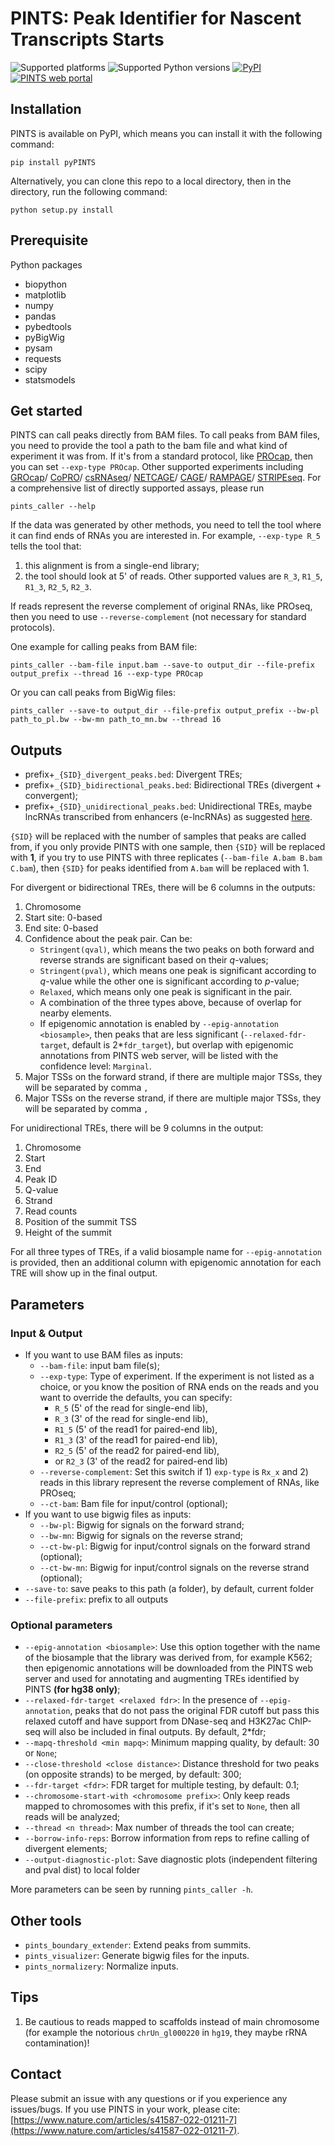 # PINTS: Peak Identifier for Nascent Transcripts Starts

![Supported platforms](https://img.shields.io/badge/platform-linux%20%7C%20osx-lightgrey.svg)
![Supported Python versions](https://img.shields.io/badge/python-3.x-blue.svg)
[![PyPI](https://github.com/liyao001/PINTS/actions/workflows/python-publish.yml/badge.svg)](https://github.com/liyao001/PINTS/actions/workflows/python-publish.yml)
[![PINTS web portal](https://img.shields.io/website?label=PINTS%20web%20portal&url=https%3A%2F%2Fpints.yulab.org)](//pints.yulab.org)

## Installation

PINTS is available on PyPI, which means you can install it with the following command:

```shell
pip install pyPINTS
```

Alternatively, you can clone this repo to a local directory, then in the directory, run the following command:

```shell
python setup.py install
```

## Prerequisite

Python packages

* biopython
* matplotlib
* numpy
* pandas
* pybedtools
* pyBigWig
* pysam
* requests
* scipy
* statsmodels

## Get started

PINTS can call peaks directly from BAM files. To call peaks from BAM files,
you need to provide the tool a path to the bam file and what kind of experiment it was from.
If it's from a standard protocol, like [PROcap](https://doi.org/10.1038/nprot.2016.086), then you can set `--exp-type PROcap`.
Other supported experiments including [GROcap](https://doi.org/10.7554/eLife.00808)/
[CoPRO](https://doi.org/10.1038/s41588-018-0234-5)/
[csRNAseq](https://doi.org/10.1101/gr.253492.119)/
[NETCAGE](https://doi.org/10.1038/s41588-019-0485-9)/
[CAGE](https://doi.org/10.1038/nmeth0306-211)/
[RAMPAGE](https://doi.org/10.1101/gr.139618.112)/
[STRIPEseq](https://doi.org/10.1101/gr.261545.120). For a comprehensive list of directly supported assays, please run

```shell
pints_caller --help
```

If the data was generated by other methods, you need to tell the tool where it can find ends of RNAs you are interested in.
For example, `--exp-type R_5` tells the tool that:

1. this alignment is from a single-end library;
2. the tool should look at 5' of reads. Other supported values are `R_3`, `R1_5`, `R1_3`, `R2_5`, `R2_3`.

If reads represent the reverse complement of original RNAs, like PROseq, then you need to use `--reverse-complement`
(not necessary for standard protocols).

One example for calling peaks from BAM file:

```shell
pints_caller --bam-file input.bam --save-to output_dir --file-prefix output_prefix --thread 16 --exp-type PROcap
```

Or you can call peaks from BigWig files:

```shell
pints_caller --save-to output_dir --file-prefix output_prefix --bw-pl path_to_pl.bw --bw-mn path_to_mn.bw --thread 16
```

## Outputs

* prefix+`_{SID}_divergent_peaks.bed`: Divergent TREs;
* prefix+`_{SID}_bidirectional_peaks.bed`: Bidirectional TREs (divergent + convergent);
* prefix+`_{SID}_unidirectional_peaks.bed`: Unidirectional TREs, maybe lncRNAs transcribed from enhancers (e-lncRNAs) as suggested [here](http://www.nature.com/articles/s41576-019-0184-5).

`{SID}` will be replaced with the number of samples that peaks are called from,
if you only provide PINTS with one sample, then `{SID}` will be replaced with **1**,
if you try to use PINTS with three replicates (`--bam-file A.bam B.bam C.bam`), then `{SID}` for peaks identified from `A.bam` will be replaced with 1.

For divergent or bidirectional TREs, there will be 6 columns in the outputs:

1. Chromosome
2. Start site: 0-based
3. End site: 0-based
4. Confidence about the peak pair. Can be:
   * `Stringent(qval)`, which means the two peaks on both forward and reverse strands are significant based on their *q*-values;
   * `Stringent(pval)`, which means one peak is significant according to *q*-value while the other one is significant according to *p*-value;
   * `Relaxed`, which means only one peak is significant in the pair.
   * A combination of the three types above, because of overlap for nearby elements.
   * If epigenomic annotation is enabled by `--epig-annotation <biosample>`, then peaks that are less significant (`--relaxed-fdr-target`, default is 2*`fdr_target`), but overlap with epigenomic annotations from PINTS web server, will be listed with the confidence level: `Marginal`.
5. Major TSSs on the forward strand, if there are multiple major TSSs, they will be separated by comma `,`
6. Major TSSs on the reverse strand, if there are multiple major TSSs, they will be separated by comma `,`

For unidirectional TREs, there will be 9 columns in the output:

1. Chromosome
2. Start
3. End
4. Peak ID
5. Q-value
6. Strand
7. Read counts
8. Position of the summit TSS
9. Height of the summit

For all three types of TREs, if a valid biosample name for `--epig-annotation` is provided, then an additional column with epigenomic annotation for each TRE will show up in the final output.

## Parameters

### Input & Output

* If you want to use BAM files as inputs:
  * `--bam-file`: input bam file(s);
  * `--exp-type`: Type of experiment. If the experiment is not listed as a choice, or you know the position of RNA ends on the reads and you want to override the defaults, you can specify:
    * `R_5` (5' of the read for single-end lib),
    * `R_3` (3' of the read for single-end lib),
    * `R1_5` (5' of the read1 for paired-end lib),
    * `R1_3` (3' of the read1 for paired-end lib),
    * `R2_5` (5' of the read2 for paired-end lib),
    * or `R2_3` (3' of the read2 for paired-end lib)
  * `--reverse-complement`: Set this switch if 1) `exp-type` is `Rx_x` and 2) reads in this library represent the reverse complement of RNAs, like PROseq;
  * `--ct-bam`: Bam file for input/control (optional);
* If you want to use bigwig files as inputs:
  * `--bw-pl`: Bigwig for signals on the forward strand;
  * `--bw-mn`: Bigwig for signals on the reverse strand;
  * `--ct-bw-pl`: Bigwig for input/control signals on the forward strand (optional);
  * `--ct-bw-mn`: Bigwig for input/control signals on the reverse strand (optional);
* `--save-to`: save peaks to this path (a folder), by default, current folder
* `--file-prefix`: prefix to all outputs

### Optional parameters

* `--epig-annotation <biosample>`: Use this option together with the name of the biosample that the library was derived from, for example K562; then epigenomic annotations will be downloaded from the PINTS web server and used for annotating and augmenting TREs identified by PINTS **(for hg38 only)**;
* `--relaxed-fdr-target <relaxed fdr>`: In the presence of `--epig-annotation`, peaks that do not pass the original FDR cutoff but pass this relaxed cutoff and have support from DNase-seq and H3K27ac ChIP-seq will also be included in final outputs. By default, 2*fdr;
* `--mapq-threshold <min mapq>`: Minimum mapping quality, by default: 30 or `None`;
* `--close-threshold <close distance>`: Distance threshold for two peaks (on opposite strands) to be merged, by default: 300;
* `--fdr-target <fdr>`: FDR target for multiple testing, by default: 0.1;
* `--chromosome-start-with <chromosome prefix>`: Only keep reads mapped to chromosomes with this prefix, if it's set to `None`, then all reads will be analyzed;
* `--thread <n thread>`: Max number of threads the tool can create;
* `--borrow-info-reps`: Borrow information from reps to refine calling of divergent elements;
* `--output-diagnostic-plot`: Save diagnostic plots (independent filtering and pval dist) to local folder

More parameters can be seen by running `pints_caller -h`.

## Other tools

* `pints_boundary_extender`: Extend peaks from summits.
* `pints_visualizer`: Generate bigwig files for the inputs.
* `pints_normalizery`: Normalize inputs.

## Tips

1. Be cautious to reads mapped to scaffolds instead of main chromosome (for example the notorious `chrUn_gl000220` in `hg19`, they maybe rRNA contamination)!

## Contact

Please submit an issue with any questions or if you experience any issues/bugs. If you use PINTS in your work, please cite: [https://www.nature.com/articles/s41587-022-01211-7](https://www.nature.com/articles/s41587-022-01211-7).
